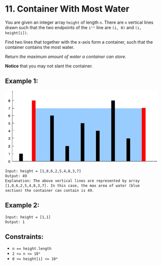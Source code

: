# 11. Container With Most Water

You are given an integer array `height` of length `n`. There are `n` vertical lines drawn such that the two endpoints of the `iᵗʰ` line are `(i, 0)` and `(i, height[i])`.

Find two lines that together with the x-axis form a container, such that the container contains the most water.

Return _the maximum amount of water a container can store_.

**Notice** that you may not slant the container.

## Example 1:

![Example 1](example1.png)

```
Input: height = [1,8,6,2,5,4,8,3,7]
Output: 49
Explanation: The above vertical lines are represented by array [1,8,6,2,5,4,8,3,7]. In this case, the max area of water (blue section) the container can contain is 49.
```

## Example 2:

```
Input: height = [1,1]
Output: 1
```

## Constraints:

- `n == height.length`
- `2 <= n <= 10⁵`
- `0 <= height[i] <= 10⁴`
